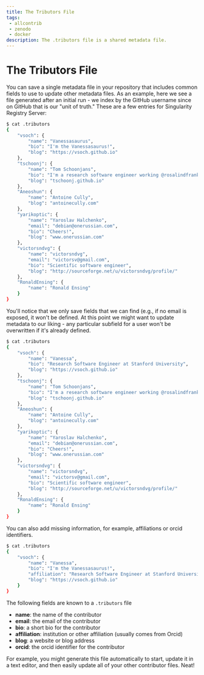 ```yaml
---
title: The Tributors File
tags: 
 - allcontrib
 - zenodo
 - docker
description: The .tributors file is a shared metadata file.
---
```


# The Tributors File

You can save a single metadata file in your repository that includes common fields
to use to update other metadata files. As an example, here we see a file generated
after an initial run - we index by the GitHub username since on GitHub that is our
"unit of truth." These are a few entries for Singularity Registry Server:

```bash
$ cat .tributors 
{
    "vsoch": {
        "name": "Vanessasaurus",
        "bio": "I'm the Vanessasaurus!",
        "blog": "https://vsoch.github.io"
    },
    "tschoonj": {
        "name": "Tom Schoonjans",
        "bio": "I'm a research software engineer working @rosalindfranklininstitute, and am passionate about developing quality open source software.",
        "blog": "tschoonj.github.io"
    },
    "Aneoshun": {
        "name": "Antoine Cully",
        "blog": "antoinecully.com"
    },
    "yarikoptic": {
        "name": "Yaroslav Halchenko",
        "email": "debian@onerussian.com",
        "bio": "Cheers!",
        "blog": "www.onerussian.com"
    },
    "victorsndvg": {
        "name": "victorsndvg",
        "email": "victorsv@gmail.com",
        "bio": "Scientific software engineer",
        "blog": "http://sourceforge.net/u/victorsndvg/profile/"
    },
    "RonaldEnsing": {
        "name": "Ronald Ensing"
    }
}
```

You'll notice that we only save fields that we can find (e.g., if no email is
exposed, it won't be defined. At this point we might want to update metadata
to our liking - any particular subfield for a user won't be overwritten if it's
already defined.

```bash
$ cat .tributors 
{
    "vsoch": {
        "name": "Vanessa",
        "bio": "Research Software Engineer at Stanford University",
        "blog": "https://vsoch.github.io"
    },
    "tschoonj": {
        "name": "Tom Schoonjans",
        "bio": "I'm a research software engineer working @rosalindfranklininstitute, and am passionate about developing quality open source software.",
        "blog": "tschoonj.github.io"
    },
    "Aneoshun": {
        "name": "Antoine Cully",
        "blog": "antoinecully.com"
    },
    "yarikoptic": {
        "name": "Yaroslav Halchenko",
        "email": "debian@onerussian.com",
        "bio": "Cheers!",
        "blog": "www.onerussian.com"
    },
    "victorsndvg": {
        "name": "victorsndvg",
        "email": "victorsv@gmail.com",
        "bio": "Scientific software engineer",
        "blog": "http://sourceforge.net/u/victorsndvg/profile/"
    },
    "RonaldEnsing": {
        "name": "Ronald Ensing"
    }
}
```

You can also add missing information, for example, affiliations or orcid identifiers.

```bash
$ cat .tributors 
{
    "vsoch": {
        "name": "Vanessa",
        "bio": "I'm the Vanessasaurus!",
        "affiliation": "Research Software Engineer at Stanford University",
        "blog": "https://vsoch.github.io"
    }
}
```

The following fields are known to a `.tributors` file

 - **name**: the name of the contributor
 - **email**: the email of the contributor
 - **bio**: a short bio for the contributor
 - **affiliation**: institution or other affiliation (usually comes from Orcid)
 - **blog**: a website or blog address
 - **orcid**: the orcid identifier for the contributor

For example, you might generate this file automatically to start, update
it in a text editor, and then easily update all of your other contributor files. Neat!
